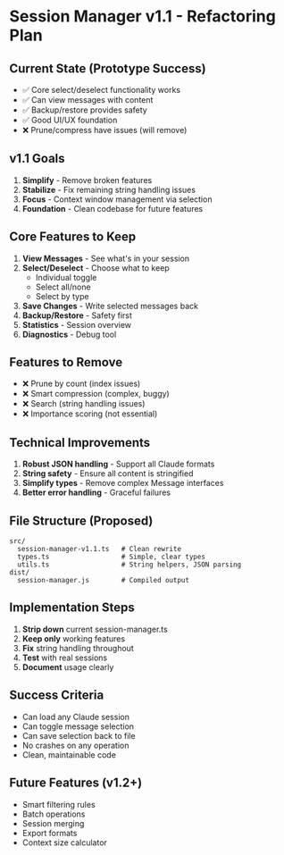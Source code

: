 # Session Manager v1.1 - Refactoring Plan

## Current State (Prototype Success)
- ✅ Core select/deselect functionality works
- ✅ Can view messages with content
- ✅ Backup/restore provides safety
- ✅ Good UI/UX foundation
- ❌ Prune/compress have issues (will remove)

## v1.1 Goals
1. **Simplify** - Remove broken features
2. **Stabilize** - Fix remaining string handling issues  
3. **Focus** - Context window management via selection
4. **Foundation** - Clean codebase for future features

## Core Features to Keep
1. **View Messages** - See what's in your session
2. **Select/Deselect** - Choose what to keep
   - Individual toggle
   - Select all/none
   - Select by type
3. **Save Changes** - Write selected messages back
4. **Backup/Restore** - Safety first
5. **Statistics** - Session overview
6. **Diagnostics** - Debug tool

## Features to Remove
- ❌ Prune by count (index issues)
- ❌ Smart compression (complex, buggy)
- ❌ Search (string handling issues)
- ❌ Importance scoring (not essential)

## Technical Improvements
1. **Robust JSON handling** - Support all Claude formats
2. **String safety** - Ensure all content is stringified
3. **Simplify types** - Remove complex Message interfaces
4. **Better error handling** - Graceful failures

## File Structure (Proposed)
```
src/
  session-manager-v1.1.ts   # Clean rewrite
  types.ts                  # Simple, clear types
  utils.ts                  # String helpers, JSON parsing
dist/
  session-manager.js        # Compiled output
```

## Implementation Steps
1. **Strip down** current session-manager.ts
2. **Keep only** working features
3. **Fix** string handling throughout
4. **Test** with real sessions
5. **Document** usage clearly

## Success Criteria
- Can load any Claude session
- Can toggle message selection
- Can save selection back to file
- No crashes on any operation
- Clean, maintainable code

## Future Features (v1.2+)
- Smart filtering rules
- Batch operations
- Session merging
- Export formats
- Context size calculator 
